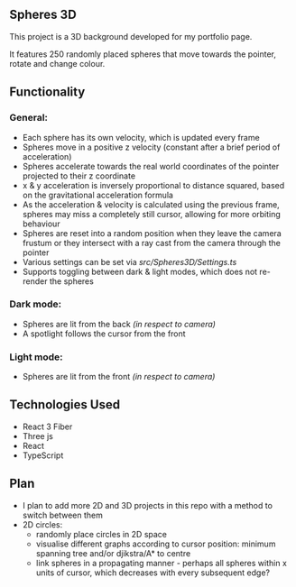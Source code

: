 ## **Spheres 3D**

This project is a 3D background developed for my portfolio page.

It features 250 randomly placed spheres that move towards the pointer, rotate and change colour.

## **Functionality**

### General:

- Each sphere has its own velocity, which is updated every frame
- Spheres move in a positive z velocity (constant after a brief period of acceleration)
- Spheres accelerate towards the real world coordinates of the pointer projected to their z coordinate
- x & y acceleration is inversely proportional to distance squared, based on the gravitational acceleration formula
- As the acceleration & velocity is calculated using the previous frame, spheres may miss a completely still cursor, allowing for more orbiting behaviour
- Spheres are reset into a random position when they leave the camera frustum or they intersect with a ray cast from the camera through the pointer
- Various settings can be set via _src/Spheres3D/Settings.ts_
- Supports toggling between dark & light modes, which does not re-render the spheres

### Dark mode:

- Spheres are lit from the back _(in respect to camera)_
- A spotlight follows the cursor from the front

### Light mode:

- Spheres are lit from the front _(in respect to camera)_

## **Technologies Used**

- React 3 Fiber
- Three js
- React
- TypeScript

## **Plan**

- I plan to add more 2D and 3D projects in this repo with a method to switch between them
- 2D circles:
  - randomly place circles in 2D space
  - visualise different graphs according to cursor position: minimum spanning tree and/or djikstra/A\* to centre
  - link spheres in a propagating manner - perhaps all spheres within x units of cursor, which decreases with every subsequent edge?
